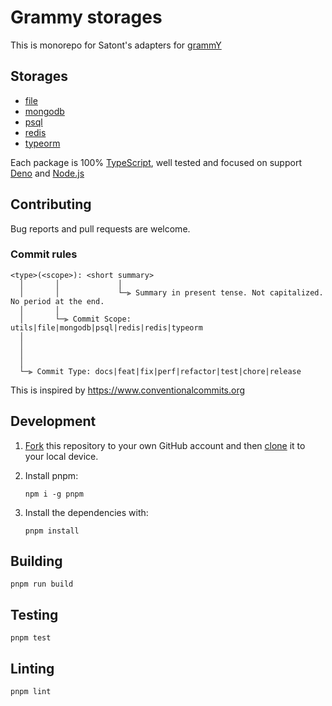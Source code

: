 # Grammy storages

This is monorepo for Satont's adapters for [grammY](https://grammy.dev)

## Storages

- [file](https://github.com/Satont/grammy-storages/tree/main/packages/file)
- [mongodb](https://github.com/Satont/grammy-storages/tree/main/packages/mongodb)
- [psql](https://github.com/Satont/grammy-storages/tree/main/packages/psql)
- [redis](https://github.com/Satont/grammy-storages/tree/main/packages/redis)
- [typeorm](https://github.com/Satont/grammy-storages/tree/main/packages/typeorm)

Each package is 100% [TypeScript](https://www.typescriptlang.org/), well tested and focused on support [Deno](https://deno.land) and [Node.js](https://nodejs.org)


## Contributing

Bug reports and pull requests are welcome.

### Commit rules
```
<type>(<scope>): <short summary>
  │       │             │
  │       │             └─⫸ Summary in present tense. Not capitalized. No period at the end.
  │       │
  │       └─⫸ Commit Scope: utils|file|mongodb|psql|redis|redis|typeorm
  │                          
  │                          
  │                          
  │
  └─⫸ Commit Type: docs|feat|fix|perf|refactor|test|chore|release
```

This is inspired by https://www.conventionalcommits.org

## Development

1. [Fork](https://help.github.com/articles/fork-a-repo/) this repository to your own GitHub account and then [clone](https://help.github.com/articles/cloning-a-repository/) it to your local device.

2. Install pnpm:
    ```
    npm i -g pnpm
    ```

3. Install the dependencies with:
    ```
    pnpm install
    ```

## Building

```
pnpm run build
```

## Testing

```
pnpm test
```


## Linting

```
pnpm lint
```